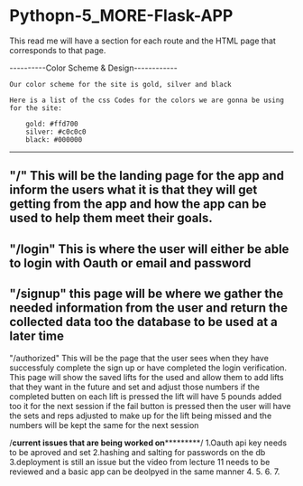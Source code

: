 # Pythopn-5_MORE-Flask-APP
 
This read me will have a section for each route and the HTML page that corresponds to that page. 

----------Color Scheme & Design------------

    Our color scheme for the site is gold, silver and black

    Here is a list of the css Codes for the colors we are gonna be using for the site:
    
        gold: #ffd700
        silver: #c0c0c0
        black: #000000

----------------------------------------------------------------------------------------------

"/"
This will be the landing page for the app and inform the users what it is that they will get getting from the app and how the app can be used to help them meet their goals. 
---------------------------------------------------------------------------------------------------
"/login"
This is where the user will either be able to login with Oauth or email and password 
------------------------------------------------------------------------------------------------------
"/signup"
this page will be where we gather the needed information from the user and return the collected data too the database to be used at a later time
--------------------------------------------------------------------------------------------------------
"/authorized"
This will be the page that the user sees when they have successfuly complete the sign up or have completed the login verification. 
This page will show the saved lifts for the used and allow them to add lifts that they want in the future and set and adjust those numbers 
if the completed butten on each lift is pressed the lift will have 5 pounds added too it for the next session 
if the fail button is pressed then the user will have the sets and reps adjusted to make up for the lift being missed and the numbers will be kept the same for the next session 





/****************************current issues that are being worked on*************************************/
1.Oauth api key needs to be aproved and set 
2.hashing and salting for passwords on the db 
3.deployment is still an issue but the video from lecture 11 needs to be reviewed and a basic app can be deolpyed in the same manner 
4.
5.
6.
7.

